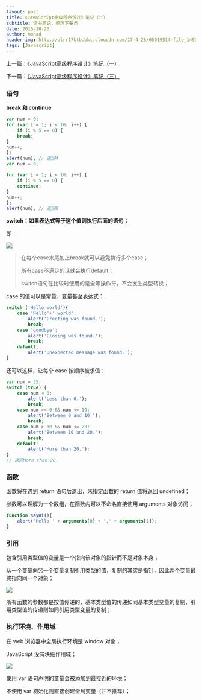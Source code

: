 ```yaml
---
layout: post
title: 《JavaScript高级程序设计》笔记（二）
subtitle: 读书笔记，整理下要点
date: 2015-10-26
author: monad
header-img: http://olrr17ktb.bkt.clouddn.com/17-4-28/65019514-file_1493346298776_11d93.jpg
tags: [Javascript]
---
```


上一篇：[《JavaScript高级程序设计》笔记（一）](/2015/10/20/js-note/)

下一篇：[《JavaScript高级程序设计》笔记（三）](/2015/10/27/js-note3/)

### 语句

**break 和 continue**

```js
var num = 0;
for (var i = 1; i < 10; i++) {
    if (i % 5 == 0) {
    break;
}
num++;
};
alert(num); // 返回4
var num = 0;
```
```js
for (var i = 1; i < 10; i++) {
    if (i % 5 == 0) {
    continue;
}
num++;
};
alert(num); // 返回8
```

**switch：如果表达式等于这个值则执行后面的语句；**

即：

![](http://imglf2.ph.126.net/HmrK93GXrTaSj_-qVlDc0A==/6630565288887420587.jpg)

>在每个case末尾加上break就可以避免执行多个case；
>
>所有case不满足的话就会执行default；
>
>switch语句在比较时使用的是全等操作符，不会发生类型转换；

case 的值可以是常量、变量甚至表达式：

```js
switch ('Hello world'){
    case 'Hello'+' world':
        alert('Greeting was found.');
        break;
    case 'goodbye':
        alert('Closing was found.');
        break;
    default:
        alert('Unexpected message was found.');
}
```

还可以这样，让每个 case 按顺序被求值：

```js
var num = 25;
switch (true) {
    case num < 0:
        alert('Less than 0.');
        break;
    case num >= 0 && num <= 10:
        alert('Between 0 and 10.');
        break;
    case num > 10 && num <= 20:
        alert('Between 10 and 20.');
        break;
    default:
        alert('More than 20.');
}
// 返回More than 20.
```

### 函数

函数将在遇到 return 语句后退出，未指定函数的 return 值将返回 undefined；

参数可以理解为一个数组，在函数内可以不命名直接使用 arguments 对象访问；

```js
function sayHi(){
    alert('Hello ' + arguments[0] + ',' + arguments[1]);
}
```

### 引用

包含引用类型值的变量是一个指向该对象的指针而不是对象本身；

从一个变量向另一个变量复制引用类型的值，复制的其实是指针，因此两个变量最终指向同一个对象；

![](http://imglf0.ph.126.net/QBhobzUDj9WexZBP6ICwzA==/6631288767537478698.jpg)

所有函数的参数都是按值传递的，基本类型值的传递如同基本类型变量的复制，引用类型值的传递则如同引用类型变量的复制；

### 执行环境、作用域

在 web 浏览器中全局执行环境是 window 对象；

JavaScript 没有块级作用域；

![](http://imglf2.ph.126.net/tDoBoaNy0omI-hoYd6eRpA==/6631310757770031233.jpg)

使用 var 语句声明的变量会被添加到最接近的环境；

不使用 var 初始化则直接创建全局变量（并不推荐）；